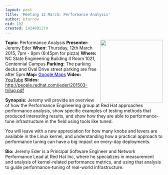 ```yaml
---
layout: post
title: 'Meeting 12 March: Performance Analysis'
author: bfarrow
nid: 192
created: 1424801179
---
```

<img src="http://www.redhat.com/profiles/rh/themes/redhatdotcom/img/logo.png" align=right width=200>
<strong>Topic:</strong> Performance Analysis
<strong>Presenter:</strong> Jeremy Eder
<strong>When:</strong> Thursday, 12th March 2015, 7pm - 9pm (6:45pm for pizza)
<strong>Where:</strong> NC State Engineering Building II Room 1021, Centennial Campus
<strong>Parking:</strong> The parking decks and Oval Drive street parking are free after 5pm
<strong>Map:</strong> <a href="https://maps.google.com/maps?f=q&amp;source=embed&amp;hl=en&amp;geocode=&amp;q=ncsu+dept+of+electrical+and+computer+engineering&amp;aq=&amp;sll=35.77222,-78.674281&amp;sspn=0.001717,0.002307&amp;num=10&amp;ie=UTF8&amp;hq=ncsu+dept+of+electrical+and+computer+engineering&amp;hnear=&amp;ll=35.772117,-78.673933&amp;spn=0.004856,0.004613&amp;t=h&amp;z=14&amp;iwloc=A&amp;cid=7201020630335914881" style="color:#0000FF;text-align:left">Google Maps</a>
<strong>Video:</strong> <a href="https://www.youtube.com/watch?v=Mtuf0E051d0">YouTube</a> 
<strong>Slides:</strong> <a href="http://people.redhat.com/jeder/201503-trilug.pdf">http://people.redhat.com/jeder/201503-trilug.pdf</a>

<strong>Synopsis:</strong>
Jeremy will provide an overview of how the Performance Engineering group at Red Hat approaches performance analysis, show specific examples of testing methods that produced interesting results, and show how they are able to performance-tune infrastructure in the field using tools like tuned.

You will leave with a new appreciation for how many knobs and levers are available in the Linux kernel, and understanding how a practical approach to performance tuning can have a big impact on every-day deployments.

<strong>Bio:</strong>
Jeremy Eder is a Principal Software Engineer and Network Performance Lead at Red Hat Inc, where he specializes in measurement and analysis of kernel-related performance metrics, and using that analysis to guide performance-tuning of real-world infrastructure.
